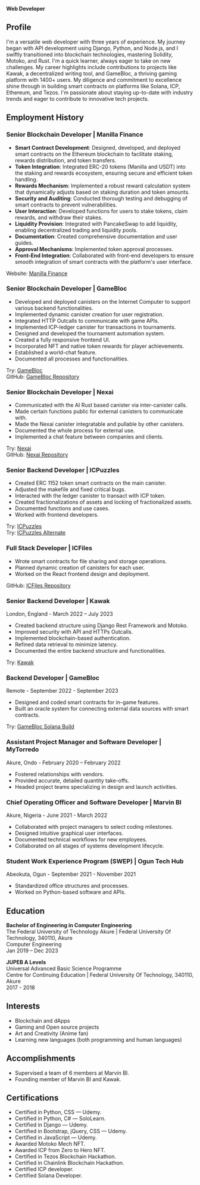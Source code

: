**Web Developer**


## Profile
I'm a versatile web developer with three years of experience. My journey began with API development using Django, Python, and Node.js, and I swiftly transitioned into blockchain technologies, mastering Solidity, Motoko, and Rust. I'm a quick learner, always eager to take on new challenges. My career highlights include contributions to projects like Kawak, a decentralized writing tool, and GameBloc, a thriving gaming platform with 1400+ users. My diligence and commitment to excellence shine through in building smart contracts on platforms like Solana, ICP, Ethereum, and Tezos. I'm passionate about staying up-to-date with industry trends and eager to contribute to innovative tech projects.

## Employment History

### Senior Blockchain Developer | Manilla Finance
- **Smart Contract Development**: Designed, developed, and deployed smart contracts on the Ethereum blockchain to facilitate staking, rewards distribution, and token transfers.
- **Token Integration**: Integrated ERC-20 tokens (Manilla and USDT) into the staking and rewards ecosystem, ensuring secure and efficient token handling.
- **Rewards Mechanism**: Implemented a robust reward calculation system that dynamically adjusts based on staking duration and token amounts.
- **Security and Auditing**: Conducted thorough testing and debugging of smart contracts to prevent vulnerabilities.
- **User Interaction**: Developed functions for users to stake tokens, claim rewards, and withdraw their stakes.
- **Liquidity Provision**: Integrated with PancakeSwap to add liquidity, enabling decentralized trading and liquidity pools.
- **Documentation**: Created comprehensive documentation and user guides.
- **Approval Mechanisms**: Implemented token approval processes.
- **Front-End Integration**: Collaborated with front-end developers to ensure smooth integration of smart contracts with the platform's user interface.

Website: [Manilla Finance](https://manilla.finance/)

### Senior Blockchain Developer | GameBloc
- Developed and deployed canisters on the Internet Computer to support various backend functionalities.
- Implemented dynamic canister creation for user registration.
- Integrated HTTP Outcalls to communicate with game APIs.
- Implemented ICP-ledger canister for transactions in tournaments.
- Designed and developed the tournament automation system.
- Created a fully responsive frontend UI.
- Incorporated NFT and native token rewards for player achievements.
- Established a world-chat feature.
- Documented all processes and functionalities.

Try: [GameBloc](https://cv4ma-4qaaa-aaaal-adntq-cai.icp0.io/)  
GitHub: [GameBloc Repository](https://github.com/Game-Bloc/Gamebloc-ICP)

### Senior Blockchain Developer | Nexai
- Communicated with the AI Rust based canister via inter-canister calls.
- Made certain functions public for external canisters to communicate with.
- Made the Nexai canister integratable and pullable by other canisters.
- Documented the whole process for external use.
- Implemented a chat feature between companies and clients.

Try: [Nexai](https://ahiu5-dyaaa-aaaak-aepta-cai.icp0.io/#/)  
GitHub: [Nexai Repository](https://github.com/Nexai-app/nexi-v1)

### Senior Backend Developer | ICPuzzles
- Created ERC 1152 token smart contracts on the main canister.
- Adjusted the makefile and fixed critical bugs.
- Interacted with the ledger canister to transact with ICP token.
- Created fractionalizations of assets and locking of fractionalized assets.
- Documented functions and use cases.
- Worked with frontend developers.

Try: [ICPuzzles](http://icpuzzles.com/)  
Try: [ICPuzzles Alternate](https://5sdab-uiaaa-aaaal-aalgq-cai.ic0.app/)

### Full Stack Developer | ICFiles
- Wrote smart contracts for file sharing and storage operations.
- Planned dynamic creation of canisters for each user.
- Worked on the React frontend design and deployment.

GitHub: [ICFiles Repository](https://github.com/successaje/IC_FIles)

### Senior Backend Developer | Kawak
London, England - March 2022 – July 2023
- Created backend structure using Django Rest Framework and Motoko.
- Improved security with API and HTTPs Outcalls.
- Implemented blockchain-based authentication.
- Refined data retrieval to minimize latency.
- Documented the entire backend structure and functionalities.

Try: [Kawak](https://3ysab-rqaaa-aaaan-qaewq-cai.ic0.app/)

### Backend Developer | GameBloc
Remote - September 2022 - September 2023
- Designed and coded smart contracts for in-game features.
- Built an oracle system for connecting external data sources with smart contracts.

Try: [GameBloc Solana Build](https://gamebloc-solana-build.vercel.app/)

### Assistant Project Manager and Software Developer | MyTorredo
Akure, Ondo - February 2020 – February 2022
- Fostered relationships with vendors.
- Provided accurate, detailed quantity take-offs.
- Headed project teams specializing in design and launch activities.

### Chief Operating Officer and Software Developer | Marvin BI
Akure, Nigeria - June 2021 - March 2022
- Collaborated with project managers to select coding milestones.
- Designed intuitive graphical user interfaces.
- Documented technical workflows for new employees.
- Collaborated on all stages of systems development lifecycle.

### Student Work Experience Program (SWEP) | Ogun Tech Hub
Abeokuta, Ogun - September 2021 - November 2021
- Standardized office structures and processes.
- Worked on Python-based software and APIs.

## Education

**Bachelor of Engineering in Computer Engineering**  
The Federal University of Technology Akure | Federal University Of Technology, 340110, Akure  
Computer Engineering  
Jan 2019 – Dec 2023

**JUPEB A Levels**  
Universal Advanced Basic Science Programme  
Centre for Continuing Education | Federal University Of Technology,  340110, Akure  
2017 - 2018

## Interests
- Blockchain and dApps
- Gaming and Open source projects
- Art and Creativity (Anime fan)
- Learning new languages (both programming and human languages)

## Accomplishments
- Supervised a team of 6 members at Marvin BI.
- Founding member of Marvin BI and Kawak.

## Certifications
- Certified in Python, CSS — Udemy.
- Certified in Python, C# — SoloLearn.
- Certified in Django — Udemy.
- Certified in Bootstrap, jQuery, CSS — Udemy.
- Certified in JavaScript — Udemy.
- Awarded Motoko Mech NFT.
- Awarded ICP from Zero to Hero NFT.
- Certified in Tezos Blockchain Hackathon.
- Certified in Chainlink Blockchain Hackathon.
- Certified ICP developer.
- Certified Solana Developer.
